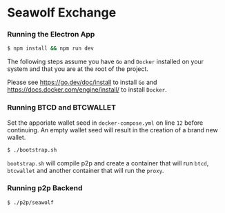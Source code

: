# Seawolf Exchange


### Running the Electron App

```bash
$ npm install && npm run dev
```

The following steps assume you have `Go` and `Docker` installed on your system and that you are at the root of the project. 

Please see https://go.dev/doc/install to install `Go` and https://docs.docker.com/engine/install/ to install `Docker`.

### Running BTCD and BTCWALLET

Set the apporiate wallet seed in `docker-compose.yml` on line `12` before continuing. An empty wallet seed will result in the creation of a brand new wallet.

```bash
$ ./bootstrap.sh
```

`bootstrap.sh` will compile p2p and create a container that will run `btcd`, `btcwallet` and another container that will run the `proxy`.

### Running p2p Backend

```bash
$ ./p2p/seawolf
```